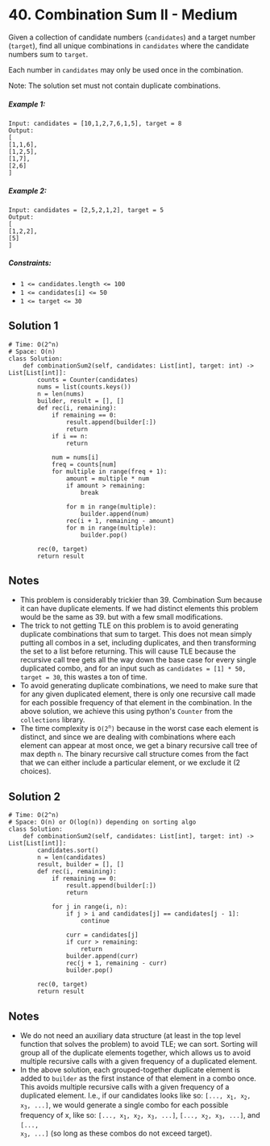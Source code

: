 # 40. Combination Sum II - Medium

Given a collection of candidate numbers (`candidates`) and a target number (`target`), find all unique combinations in `candidates` where the candidate numbers sum to `target`.

Each number in `candidates` may only be used once in the combination.

Note: The solution set must not contain duplicate combinations.

##### Example 1:

```
Input: candidates = [10,1,2,7,6,1,5], target = 8
Output: 
[
[1,1,6],
[1,2,5],
[1,7],
[2,6]
]
```

##### Example 2:

```
Input: candidates = [2,5,2,1,2], target = 5
Output: 
[
[1,2,2],
[5]
]
```

##### Constraints:

- `1 <= candidates.length <= 100` 
- `1 <= candidates[i] <= 50`
- `1 <= target <= 30`

## Solution 1

```
# Time: O(2^n)
# Space: O(n)
class Solution:
    def combinationSum2(self, candidates: List[int], target: int) -> List[List[int]]:
        counts = Counter(candidates)
        nums = list(counts.keys())
        n = len(nums)
        builder, result = [], []
        def rec(i, remaining):
            if remaining == 0:
                result.append(builder[:])
                return
            if i == n:
                return
            
            num = nums[i]
            freq = counts[num]
            for multiple in range(freq + 1):
                amount = multiple * num
                if amount > remaining:
                    break
                    
                for m in range(multiple):
                    builder.append(num)
                rec(i + 1, remaining - amount)
                for m in range(multiple):
                    builder.pop()
        
        rec(0, target)
        return result
```

## Notes
- This problem is considerably trickier than 39. Combination Sum because it can have duplicate elements. If we had distinct elements this problem would be the same as 39. but with a few small modifications. 
- The trick to not getting TLE on this problem is to avoid generating duplicate combinations that sum to target. This does not mean simply putting all combos in a set, including duplicates, and then transforming the set to a list before returning. This will cause TLE because the recursive call tree gets all the way down the base case for every single duplicated combo, and for an input such as `candidates = [1] * 50, target = 30`, this wastes a ton of time.
- To avoid generating duplicate combinations, we need to make sure that for any given duplicated element, there is only one recursive call made for each possible frequency of that element in the combination. In the above solution, we achieve this using python's `Counter` from the `collections` library.
- The time complexity is <code>O(2<sup>n</sup>)</code> because in the worst case each element is distinct, and since we are dealing with combinations where each element can appear at most once, we get a binary recursive call tree of max depth `n`. The binary recursive call structure comes from the fact that we can either include a particular element, or we exclude it (2 choices).

## Solution 2

```
# Time: O(2^n)
# Space: O(n) or O(log(n)) depending on sorting algo
class Solution:
    def combinationSum2(self, candidates: List[int], target: int) -> List[List[int]]:
        candidates.sort()
        n = len(candidates)
        result, builder = [], []
        def rec(i, remaining):
            if remaining == 0:
                result.append(builder[:])
                return
            
            for j in range(i, n):
                if j > i and candidates[j] == candidates[j - 1]:
                    continue
                
                curr = candidates[j]
                if curr > remaining:
                    return
                builder.append(curr)
                rec(j + 1, remaining - curr)
                builder.pop()
            
        rec(0, target)
        return result
```

## Notes
- We do not need an auxiliary data structure (at least in the top level function that solves the problem) to avoid TLE; we can sort. Sorting will group all of the duplicate elements together, which allows us to avoid multiple recursive calls with a given frequency of a duplicated element.
- In the above solution, each grouped-together duplicate element is added to `builder` as the first instance of that element in a combo once. This avoids multiple recursive calls with a given frequency of a duplicated element. I.e., if our candidates looks like so: <code>[..., x<sub>1</sub>, x<sub>2</sub>, x<sub>3</sub>, ...]</code>, we would generate a single combo for each possible frequency of x, like so: <code>[..., x<sub>1</sub>, x<sub>2</sub>, x<sub>3</sub>, ...]</code>, <code>[..., x<sub>2</sub>, x<sub>3</sub>, ...]</code>, and <code>[..., x<sub>3</sub>, ...]</code> (so long as these combos do not exceed target).
